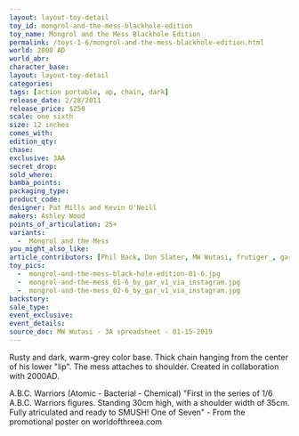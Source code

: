 ```yaml
---
layout: layout-toy-detail 
toy_id: mongrol-and-the-mess-blackhole-edition
toy_name: Mongrol and the Mess Blackhole Edition
permalink: /toys-1-6/mongrol-and-the-mess-blackhole-edition.html
world: 2000 AD
world_abr: 
character_base: 
layout: layout-toy-detail
categories: 
tags: [action portable, ap, chain, dark]
release_date: 2/28/2011
release_price: $250 
scale: one sixth
size: 12 inches
comes_with: 
edition_qty: 
chase: 
exclusive: 3AA
secret_drop: 
sold_where: 
bamba_points: 
packaging_type: 
product_code: 
designer: Pat Mills and Kevin O'Neill
makers: Ashley Wood
points_of_articulation: 25+
variants: 
  -  Mongrol and the Mess
you_might_also_like: 
article_contributors: [Phil Back, Don Slater, MW Wutasi, frutiger_, gar]
toy_pics: 
  -  mongrol-and-the-mess-black-hole-edition-01-6.jpg
  -  mongrol-and-the-mess_01-6_by_gar_v1_via_instagram.jpg
  -  mongrol-and-the-mess_02-6_by_gar_v1_via_instagram.jpg
backstory: 
sale_type: 
event_exclusive: 
event_details: 
source_doc: MW Wutasi - 3A spreadsheet - 01-15-2019
---
```

Rusty and dark, warm-grey color base. Thick chain hanging from the center of his lower "lip". The mess attaches to shoulder. Created in collaboration with 2000AD.

A.B.C. Warriors (Atomic - Bacterial - Chemical)
"First in the series of 1/6 A.B.C. Warriors figures. Standing 30cm high, with a shoulder width of 35cm. Fully atriculated and ready to SMUSH!
One of Seven" - From the promotional poster on worldofthreea.com